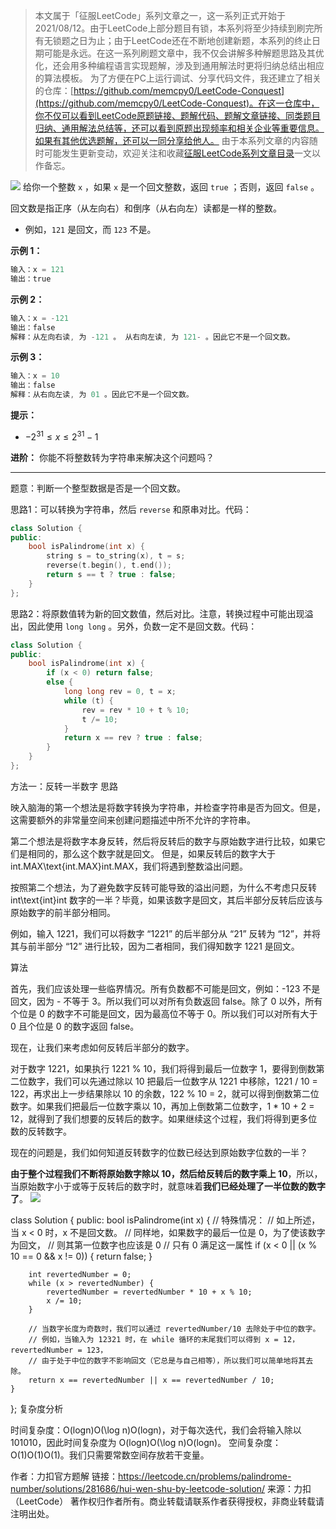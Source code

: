 > 本文属于「征服LeetCode」系列文章之一，这一系列正式开始于2021/08/12。由于LeetCode上部分题目有锁，本系列将至少持续到刷完所有无锁题之日为止；由于LeetCode还在不断地创建新题，本系列的终止日期可能是永远。在这一系列刷题文章中，我不仅会讲解多种解题思路及其优化，还会用多种编程语言实现题解，涉及到通用解法时更将归纳总结出相应的算法模板。
> <b></b>
> 为了方便在PC上运行调试、分享代码文件，我还建立了相关的仓库：[https://github.com/memcpy0/LeetCode-Conquest](https://github.com/memcpy0/LeetCode-Conquest)。在这一仓库中，你不仅可以看到LeetCode原题链接、题解代码、题解文章链接、同类题目归纳、通用解法总结等，还可以看到原题出现频率和相关企业等重要信息。如果有其他优选题解，还可以一同分享给他人。
> <b></b>
> 由于本系列文章的内容随时可能发生更新变动，欢迎关注和收藏[征服LeetCode系列文章目录](https://memcpy0.blog.csdn.net/article/details/119656559)一文以作备忘。

![](https://image-1307616428.cos.ap-beijing.myqcloud.com/Obsidian/202310091340956.png)
给你一个整数 `x` ，如果 `x` 是一个回文整数，返回 `true` ；否则，返回 `false` 。

回文数是指正序（从左向右）和倒序（从右向左）读都是一样的整数。
- 例如，`121` 是回文，而 `123` 不是。

**示例 1：**
```java
输入：x = 121
输出：true
```
**示例 2：**
```java
输入：x = -121
输出：false
解释：从左向右读, 为 -121 。 从右向左读, 为 121- 。因此它不是一个回文数。
```
**示例 3：**
```java
输入：x = 10
输出：false
解释：从右向左读, 为 01 。因此它不是一个回文数。
```
**提示：**
- $-2^{31} \le x \le 2^{31} - 1$

**进阶：** 你能不将整数转为字符串来解决这个问题吗？

---
题意：判断一个整型数据是否是一个回文数。

思路1：可以转换为字符串，然后 `reverse` 和原串对比。代码：
```cpp
class Solution {
public:
    bool isPalindrome(int x) {
        string s = to_string(x), t = s;
        reverse(t.begin(), t.end()); 
        return s == t ? true : false;
    }
};
```


思路2：将原数值转为新的回文数值，然后对比。注意，转换过程中可能出现溢出，因此使用 `long long` 。另外，负数一定不是回文数。代码：
```cpp
class Solution {
public:
    bool isPalindrome(int x) { 
        if (x < 0) return false; 
        else {
            long long rev = 0, t = x;
            while (t) {
                rev = rev * 10 + t % 10;
                t /= 10;
            }
            return x == rev ? true : false;
        }
    }
};
```

方法一：反转一半数字
思路

映入脑海的第一个想法是将数字转换为字符串，并检查字符串是否为回文。但是，这需要额外的非常量空间来创建问题描述中所不允许的字符串。

第二个想法是将数字本身反转，然后将反转后的数字与原始数字进行比较，如果它们是相同的，那么这个数字就是回文。 但是，如果反转后的数字大于 int.MAX\text{int.MAX}int.MAX，我们将遇到整数溢出问题。

按照第二个想法，为了避免数字反转可能导致的溢出问题，为什么不考虑只反转 int\text{int}int 数字的一半？毕竟，如果该数字是回文，其后半部分反转后应该与原始数字的前半部分相同。

例如，输入 1221，我们可以将数字 “1221” 的后半部分从 “21” 反转为 “12”，并将其与前半部分 “12” 进行比较，因为二者相同，我们得知数字 1221 是回文。

算法

首先，我们应该处理一些临界情况。所有负数都不可能是回文，例如：-123 不是回文，因为 - 不等于 3。所以我们可以对所有负数返回 false。除了 0 以外，所有个位是 0 的数字不可能是回文，因为最高位不等于 0。所以我们可以对所有大于 0 且个位是 0 的数字返回 false。

现在，让我们来考虑如何反转后半部分的数字。

对于数字 1221，如果执行 1221 % 10，我们将得到最后一位数字 1，要得到倒数第二位数字，我们可以先通过除以 10 把最后一位数字从 1221 中移除，1221 / 10 = 122，再求出上一步结果除以 10 的余数，122 % 10 = 2，就可以得到倒数第二位数字。如果我们把最后一位数字乘以 10，再加上倒数第二位数字，1 * 10 + 2 = 12，就得到了我们想要的反转后的数字。如果继续这个过程，我们将得到更多位数的反转数字。

现在的问题是，我们如何知道反转数字的位数已经达到原始数字位数的一半？

**由于整个过程我们不断将原始数字除以 10，然后给反转后的数字乘上 10**，所以，当原始数字小于或等于反转后的数字时，就意味着**我们已经处理了一半位数的数字了**。
 ![](https://image-1307616428.cos.ap-beijing.myqcloud.com/Obsidian/202307021813992.png)

class Solution {
public:
    bool isPalindrome(int x) {
        // 特殊情况：
        // 如上所述，当 x < 0 时，x 不是回文数。
        // 同样地，如果数字的最后一位是 0，为了使该数字为回文，
        // 则其第一位数字也应该是 0
        // 只有 0 满足这一属性
        if (x < 0 || (x % 10 == 0 && x != 0)) {
            return false;
        }

        int revertedNumber = 0;
        while (x > revertedNumber) {
            revertedNumber = revertedNumber * 10 + x % 10;
            x /= 10;
        }

        // 当数字长度为奇数时，我们可以通过 revertedNumber/10 去除处于中位的数字。
        // 例如，当输入为 12321 时，在 while 循环的末尾我们可以得到 x = 12，revertedNumber = 123，
        // 由于处于中位的数字不影响回文（它总是与自己相等），所以我们可以简单地将其去除。
        return x == revertedNumber || x == revertedNumber / 10;
    }
};
复杂度分析

时间复杂度：O(log⁡n)O(\log n)O(logn)，对于每次迭代，我们会将输入除以 101010，因此时间复杂度为 O(log⁡n)O(\log n)O(logn)。
空间复杂度：O(1)O(1)O(1)。我们只需要常数空间存放若干变量。

作者：力扣官方题解
链接：https://leetcode.cn/problems/palindrome-number/solutions/281686/hui-wen-shu-by-leetcode-solution/
来源：力扣（LeetCode）
著作权归作者所有。商业转载请联系作者获得授权，非商业转载请注明出处。